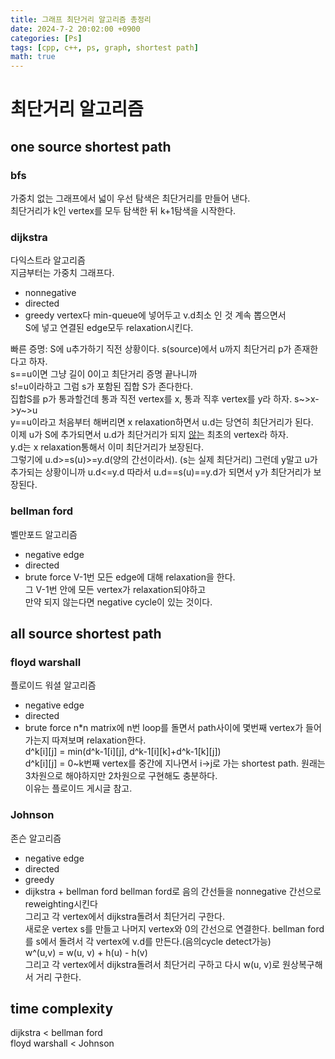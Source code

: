 ```yaml
---
title: 그래프 최단거리 알고리즘 총정리
date: 2024-7-2 20:02:00 +0900
categories: [Ps]
tags: [cpp, c++, ps, graph, shortest path]
math: true
---
```




# 최단거리 알고리즘

## one source shortest path

### bfs
가중치 없는 그래프에서 넓이 우선 탐색은 최단거리를 만들어 낸다.  
최단거리가 k인 vertex를 모두 탐색한 뒤 k+1탐색을 시작한다.  

### dijkstra
다익스트라 알고리즘  
지금부터는 가중치 그래프다.  
- nonnegative
- directed
- greedy
vertex다 min-queue에 넣어두고 v.d최소 인 것 계속 뽑으면서  
S에 넣고 연결된 edge모두 relaxation시킨다.  

빠른 증명:
S에 u추가하기 직전 상황이다.
s(source)에서 u까지 최단거리 p가 존재한다고 하자.  
s==u이면 그냥 길이 0이고 최단거리 증명 끝나니까  
s!=u이라하고 그럼 s가 포함된 집합 S가 존다한다.  
집합S를 p가 통과할건데 통과 직전 vertex를 x, 통과 직후 vertex를 y라 하자.
s~>x->y~>u  
y==u이라고 처음부터 해버리면 x relaxation하면서 u.d는 당연히 최단거리가 된다.  
이제 u가 S에 추가되면서 u.d가 최단거리가 되지 <u>않는</u> 최초의 vertex라 하자.  
y.d는 x relaxation통해서 이미 최단거리가 보장된다.  
그렇기에 u.d>=s(u)>=y.d(양의 간선이라서). (s는 실제 최단거리)
그런데 y말고 u가 추가되는 상황이니까 u.d<=y.d
따라서 u.d==s(u)==y.d가 되면서 y가 최단거리가 보장된다.

### bellman ford
벨만포드 알고리즘  
- negative edge
- directed
- brute force
V-1번 모든 edge에 대해 relaxation을 한다.  
그 V-1번 안에 모든 vertex가 relaxation되야하고  
만약 되지 않는다면 negative cycle이 있는 것이다.


## all source shortest path

### floyd warshall
플로이드 워셜 알고리즘  
- negative edge
- directed
- brute force
n*n matrix에 n번 loop를 돌면서 path사이에 몇번째 vertex가 들어가는지 따져보며 relaxation한다.  
d^k[i][j] = min(d^k-1[i][j], d^k-1[i][k]+d^k-1[k][j])  
d^k[i][j] = 0~k번째 vertex를 중간에 지나면서 i->j로 가는 shortest path. 
원래는 3차원으로 해야하지만 2차원으로 구현해도 충분하다.  
이유는 플로이드 게시글 참고. 

### Johnson
존슨 알고리즘  
- negative edge
- directed
- greedy
- dijkstra + bellman ford
bellman ford로 음의 간선들을 nonnegative 간선으로 reweighting시킨다  
그리고 각 vertex에서 dijkstra돌려서 최단거리 구한다.  
새로운 vertex s를 만들고 나머지 vertex와 0의 간선으로 연결한다. 
bellman ford를 s에서 돌려서 각 vertex에 v.d를 만든다.(음의cycle detect가능)  
w^(u,v) = w(u, v) + h(u) - h(v)  
그리고 각 vertex에서 dijkstra돌려서 최단거리 구하고 다시 w(u, v)로 원상복구해서 거리 구한다.  



## time complexity
dijkstra < bellman ford  
floyd warshall < Johnson




